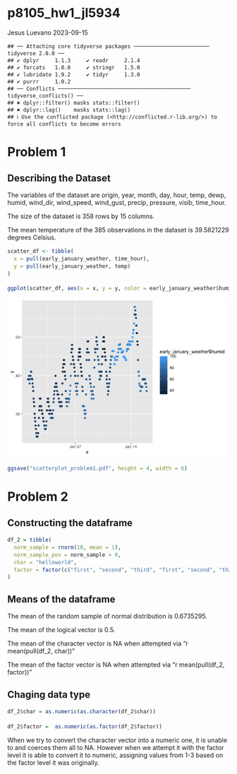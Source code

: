 p8105_hw1_jl5934
================
Jesus Luevano
2023-09-15

    ## ── Attaching core tidyverse packages ──────────────────────── tidyverse 2.0.0 ──
    ## ✔ dplyr     1.1.3     ✔ readr     2.1.4
    ## ✔ forcats   1.0.0     ✔ stringr   1.5.0
    ## ✔ lubridate 1.9.2     ✔ tidyr     1.3.0
    ## ✔ purrr     1.0.2     
    ## ── Conflicts ────────────────────────────────────────── tidyverse_conflicts() ──
    ## ✖ dplyr::filter() masks stats::filter()
    ## ✖ dplyr::lag()    masks stats::lag()
    ## ℹ Use the conflicted package (<http://conflicted.r-lib.org/>) to force all conflicts to become errors

# Problem 1

## Describing the Dataset

The variables of the dataset are origin, year, month, day, hour, temp,
dewp, humid, wind_dir, wind_speed, wind_gust, precip, pressure, visib,
time_hour.

The size of the dataset is 358 rows by 15 columns.

The mean temperature of the 385 observations in the dataset is
39.5821229 degrees Celsius.

``` r
scatter_df <- tibble(
  x = pull(early_january_weather, time_hour),
  y = pull(early_january_weather, temp)
) 

ggplot(scatter_df, aes(x = x, y = y, color = early_january_weather$humid)) + geom_point()
```

![](p8105_hw1_jl5934_files/figure-gfm/scatterplot-1.png)<!-- -->

``` r
ggsave("scatterplot_problem1.pdf", height = 4, width = 6)
```

# Problem 2

## Constructing the dataframe

``` r
df_2 = tibble(
  norm_sample = rnorm(10, mean = 1),
  norm_sample_pos = norm_sample > 0,
  char = "helloworld",
  factor = factor(c("first", "second", "third", "first", "second", "third", "first", "second", "third", "first"), levels = c("first", "second", "third"))
)
```

## Means of the dataframe

The mean of the random sample of normal distribution is 0.6735295.

The mean of the logical vector is 0.5.

The mean of the character vector is NA when attempted via “r
mean(pull(df_2, char))”

The mean of the factor vector is NA when attempted via “r
mean(pull(df_2, factor))”

## Chaging data type

``` r
df_2$char = as.numeric(as.character(df_2$char))

df_2$factor =  as.numeric(as.factor(df_2$factor))
```

When we try to convert the character vector into a numeric one, it is
unable to and coerces them all to NA. However when we attempt it with
the factor level it is able to convert it to numeric, assigning values
from 1-3 based on the factor level it was originally.
